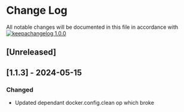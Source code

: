 # Change Log

All notable changes will be documented in this file in accordance with
[![keepachangelog 1.0.0](https://img.shields.io/badge/keepachangelog-1.0.0-brightgreen.svg)](http://keepachangelog.com/en/1.0.0/)

## \[Unreleased]

## [1.1.3] - 2024-05-15

### Changed

- Updated dependant docker.config.clean op which broke